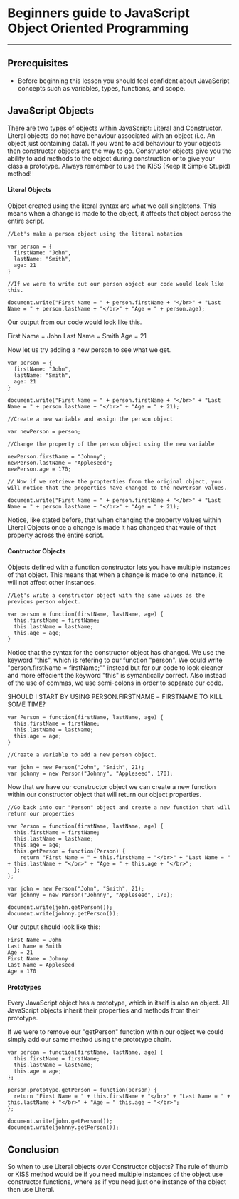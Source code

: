 # Beginners guide to JavaScript Object Oriented Programming

---

## Prerequisites
- Before beginning this lesson you should feel confident about JavaScript concepts such as variables, types, functions, and scope.

## JavaScript Objects

There are two types of objects within JavaScript: Literal and Constructor. Literal objects do not have behaviour associated with an object (i.e. An object just containing data). If you want to add behaviour to your objects then constructor objects are the way to go. Constructor objects give you the ability to add methods to the object during construction or to give your class a prototype. Always remember to use the KISS (Keep It Simple Stupid) method!

#### Literal Objects

Object created using the literal syntax are what we call singletons. This means when a change is made to the object, it affects that object across the entire script.

```
//Let's make a person object using the literal notation

var person = {
  firstName: "John",
  lastName: "Smith",
  age: 21
}

//If we were to write out our person object our code would look like this.

document.write("First Name = " + person.firstName + "</br>" + "Last Name = " + person.lastName + "</br>" + "Age = " + person.age);
```

Our output from our code would look like this.

First Name = John
Last Name = Smith
Age = 21

Now let us try adding a new person to see what we get.

```
var person = {
  firstName: "John",
  lastName: "Smith",
  age: 21
}

document.write("First Name = " + person.firstName + "</br>" + "Last Name = " + person.lastName + "</br>" + "Age = " + 21);

//Create a new variable and assign the person object

var newPerson = person;

//Change the property of the person object using the new variable

newPerson.firstName = "Johnny";
newPerson.lastName = "Appleseed";
newPerson.age = 170;

// Now if we retrieve the propterties from the original object, you will notice that the properties have changed to the newPerson values.

document.write("First Name = " + person.firstName + "</br>" + "Last Name = " + person.lastName + "</br>" + "Age = " + 21);
```

Notice, like stated before, that when changing the property values within Literal Objects once a change is made it has changed that vaule of that property across the entire script.

#### Contructor Objects

Objects defined with a function constructor lets you have multiple instances of that object. This means that when a change is made to one instance, it will not affect other instances.

```
//Let's write a constructor object with the same values as the previous person object.

var person = function(firstName, lastName, age) {
  this.firstName = firstName;
  this.lastName = lastName;
  this.age = age;
}
```

Notice that the syntax for the constructor object has changed. We use the keyword "this", which is refering to our function "person". We could write "person.firstName = firstName;"" instead but for our code to look cleaner and more effecient the keyword "this" is symantically correct. Also instead of the use of commas, we use semi-colons in order to separate our code.

SHOULD I START BY USING PERSON.FIRSTNAME = FIRSTNAME TO KILL SOME TIME?

```
var Person = function(firstName, lastName, age) {
  this.firstName = firstName;
  this.lastName = lastName;
  this.age = age;
}

//Create a variable to add a new person object.

var john = new Person("John", "Smith", 21);
var johnny = new Person("Johnny", "Appleseed", 170);
```

Now that we have our constructor object we can create a new function within our constructor object that will return our object properties.

```
//Go back into our "Person" object and create a new function that will return our properties

var Person = function(firstName, lastName, age) {
  this.firstName = firstName;
  this.lastName = lastName;
  this.age = age;
  this.getPerson = function(Person) {
    return "First Name = " + this.firstName + "</br>" + "Last Name = " + this.lastName + "</br>" + "Age = " + this.age + "</br>";
  };
};

var john = new Person("John", "Smith", 21);
var johnny = new Person("Johnny", "Appleseed", 170);

document.write(john.getPerson());
document.write(johnny.getPerson());
```

Our output should look like this:

```
First Name = John
Last Name = Smith
Age = 21
First Name = Johnny
Last Name = Appleseed
Age = 170
```

#### Prototypes

Every JavaScript object has a prototype, which in itself is also an object. All JavaScript objects inherit their properties and methods from their prototype.

If we were to remove our "getPerson" function within our object we could simply add our same method using the prototype chain.

```
var person = function(firstName, lastName, age) {
  this.firstName = firstName;
  this.lastName = lastName;
  this.age = age;
};

person.prototype.getPerson = function(person) {
  return "First Name = " + this.firstName + "</br>" + "Last Name = " + this.lastName + "</br>" + "Age = " this.age + "</br>";
};

document.write(john.getPerson());
document.write(johnny.getPerson());
```


## Conclusion

So when to use Literal objects over Constructor objects? The rule of thumb or KISS method would be if you need multiple instances of the object use constructor functions, where as if you need just one instance of the object then use Literal.
